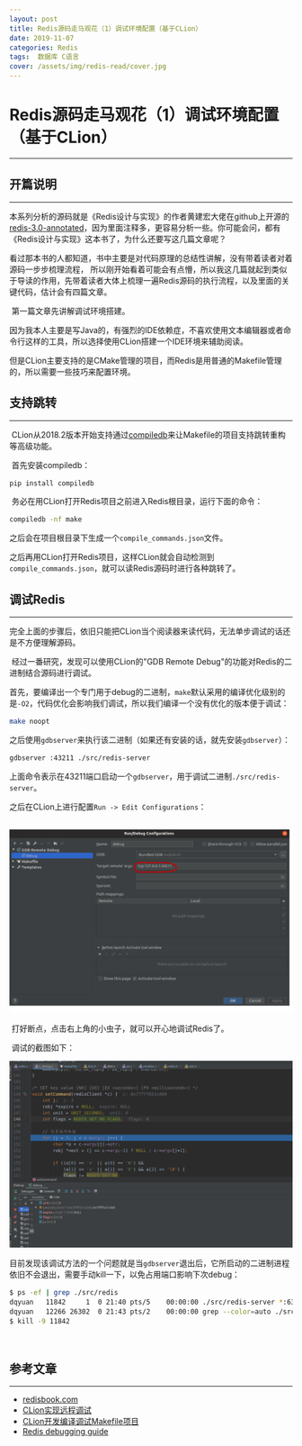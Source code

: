 ```yaml
---
layout: post
title: Redis源码走马观花（1）调试环境配置（基于CLion）
date: 2019-11-07
categories: Redis
tags:  数据库 C语言
cover: /assets/img/redis-read/cover.jpg
---
```




# Redis源码走马观花（1）调试环境配置（基于CLion）

---





## 开篇说明

---

​    本系列分析的源码就是《Redis设计与实现》的作者黄建宏大佬在github上开源的[redis-3.0-annotated](https://github.com/huangz1990/redis-3.0-annotated)，因为里面注释多，更容易分析一些。你可能会问，都有《Redis设计与实现》这本书了，为什么还要写这几篇文章呢？

​    看过那本书的人都知道，书中主要是对代码原理的总结性讲解，没有带着读者对着源码一步步梳理流程， 所以刚开始看着可能会有点懵，所以我这几篇就起到类似于导读的作用，先带着读者大体上梳理一遍Redis源码的执行流程，以及里面的关键代码，估计会有四篇文章。

​     第一篇文章先讲解调试环境搭建。

​      因为我本人主要是写Java的，有强烈的IDE依赖症，不喜欢使用文本编辑器或者命令行这样的工具，所以选择使用CLion搭建一个IDE环境来辅助阅读。

​       但是CLion主要支持的是CMake管理的项目，而Redis是用普通的Makefile管理的，所以需要一些技巧来配置环境。



## 支持跳转
---

​     CLion从2018.2版本开始支持通过[compiledb](https://github.com/nickdiego/compiledb)来让Makefile的项目支持跳转重构等高级功能。

​     首先安装compiledb：

```bash
pip install compiledb
```

​      务必在用CLion打开Redis项目之前进入Redis根目录，运行下面的命令：

```bash
compiledb -nf make
```

​      之后会在项目根目录下生成一个`compile_commands.json`文件。

​      之后再用CLion打开Redis项目，这样CLion就会自动检测到`compile_commands.json`，就可以读Redis源码时进行各种跳转了。

## 调试Redis
---

​    完全上面的步骤后，依旧只能把CLion当个阅读器来读代码，无法单步调试的话还是不方便理解源码。

​    经过一番研究，发现可以使用CLion的"GDB Remote Debug"的功能对Redis的二进制结合源码进行调试。

​    首先，要编译出一个专门用于debug的二进制，`make`默认采用的编译优化级别的是`-O2`，代码优化会影响我们调试，所以我们编译一个没有优化的版本便于调试：

```bash
make noopt
```

​     之后使用`gdbserver`来执行该二进制（如果还有安装的话，就先安装`gdbserver`）：

```bash
gdbserver :43211 ./src/redis-server
```

​      上面命令表示在43211端口启动一个`gdbserver`，用于调试二进制`./src/redis-server`。

​      之后在CLion上进行配置`Run -> Edit Configurations`：

​      ![CLion conf](/assets/img/redis-read/clion-conf.png)

​          打好断点，点击右上角的小虫子，就可以开心地调试Redis了。

​          调试的截图如下：

![CLion debug](/assets/img/redis-read/clion-debug.png)

​            目前发现该调试方法的一个问题就是当`gdbserver`退出后，它所启动的二进制进程依旧不会退出，需要手动kill一下，以免占用端口影响下次debug：

```bash
$ ps -ef | grep ./src/redis
dqyuan   11842     1  0 21:40 pts/5    00:00:00 ./src/redis-server *:6379
dqyuan   12266 26302  0 21:43 pts/2    00:00:00 grep --color=auto ./src/redis
$ kill -9 11842
```



​         

## 参考文章

---



- [redisbook.com](http://redisbook.com/)
- [CLion实现远程调试](https://blog.csdn.net/lihao21/article/details/87425187)
- [CLion开发编译调试Makefile项目](https://blog.csdn.net/lylwo317/article/details/86673912)
- [Redis debugging guide](https://github.com/antirez/redis-doc/blob/master/topics/debugging.md)



















